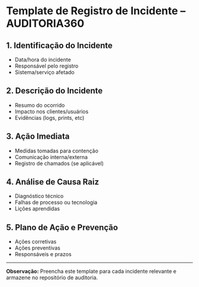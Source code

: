 # Template de Registro de Incidente – AUDITORIA360

## 1. Identificação do Incidente

- Data/hora do incidente
- Responsável pelo registro
- Sistema/serviço afetado

## 2. Descrição do Incidente

- Resumo do ocorrido
- Impacto nos clientes/usuários
- Evidências (logs, prints, etc)

## 3. Ação Imediata

- Medidas tomadas para contenção
- Comunicação interna/externa
- Registro de chamados (se aplicável)

## 4. Análise de Causa Raiz

- Diagnóstico técnico
- Falhas de processo ou tecnologia
- Lições aprendidas

## 5. Plano de Ação e Prevenção

- Ações corretivas
- Ações preventivas
- Responsáveis e prazos

---

**Observação:** Preencha este template para cada incidente relevante e armazene no repositório de auditoria.
